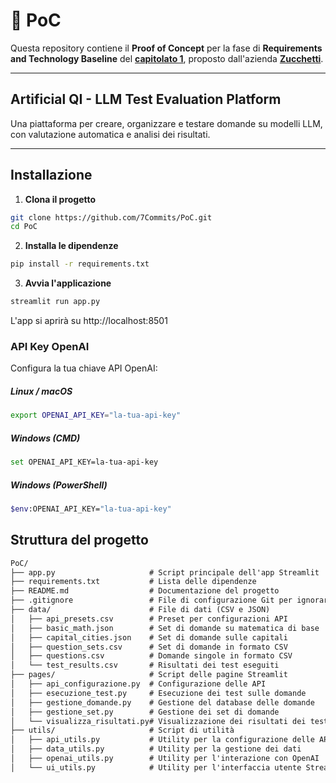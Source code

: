 # 📌 PoC

Questa repository contiene il **Proof of Concept** per la fase di **Requirements and Technology Baseline** del **[capitolato 1](https://www.math.unipd.it/~tullio/IS-1/2024/Progetto/C1.pdf)**, proposto dall'azienda **[Zucchetti](https://www.zucchetti.it/it/cms/home.html)**.

---

## Artificial QI - LLM Test Evaluation Platform

Una piattaforma per creare, organizzare e testare domande su modelli LLM, con valutazione automatica e analisi dei risultati.

---

## Installazione

1. **Clona il progetto**
```bash
git clone https://github.com/7Commits/PoC.git
cd PoC
```

2. **Installa le dipendenze** 
```bash
pip install -r requirements.txt
```

3. **Avvia l'applicazione**
```bash
streamlit run app.py
```
L'app si aprirà su http://localhost:8501

### API Key OpenAI
Configura la tua chiave API OpenAI:

##### Linux / macOS
```bash
export OPENAI_API_KEY="la-tua-api-key"
```

##### Windows (CMD)
```bash
set OPENAI_API_KEY=la-tua-api-key
```

##### Windows (PowerShell)
```bash
$env:OPENAI_API_KEY="la-tua-api-key"
```

## **Struttura del progetto**
```md
PoC/
├── app.py                     # Script principale dell'app Streamlit
├── requirements.txt           # Lista delle dipendenze
├── README.md                  # Documentazione del progetto
├── .gitignore                 # File di configurazione Git per ignorare file
├── data/                      # File di dati (CSV e JSON)
│   ├── api_presets.csv        # Preset per configurazioni API
│   ├── basic_math.json        # Set di domande su matematica di base
│   ├── capital_cities.json    # Set di domande sulle capitali
│   ├── question_sets.csv      # Set di domande in formato CSV
│   ├── questions.csv          # Domande singole in formato CSV
│   └── test_results.csv       # Risultati dei test eseguiti
├── pages/                     # Script delle pagine Streamlit
│   ├── api_configurazione.py  # Configurazione delle API
│   ├── esecuzione_test.py     # Esecuzione dei test sulle domande
│   ├── gestione_domande.py    # Gestione del database delle domande
│   ├── gestione_set.py        # Gestione dei set di domande
│   └── visualizza_risultati.py# Visualizzazione dei risultati dei test
├── utils/                     # Script di utilità
│   ├── api_utils.py           # Utility per la configurazione delle API
│   ├── data_utils.py          # Utility per la gestione dei dati
│   ├── openai_utils.py        # Utility per l'interazione con OpenAI
│   └── ui_utils.py            # Utility per l'interfaccia utente Streamlit

